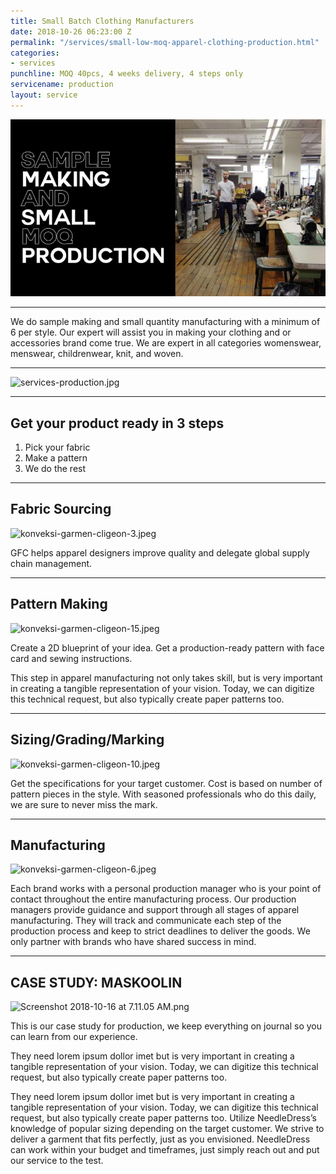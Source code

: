 ```yaml
---
title: Small Batch Clothing Manufacturers
date: 2018-10-26 06:23:00 Z
permalink: "/services/small-low-moq-apparel-clothing-production.html"
categories:
- services
punchline: MOQ 40pcs, 4 weeks delivery, 4 steps only
servicename: production
layout: service
---
```


![services-production.jpg](/images/services/service-1.jpg)

---

We do sample making and small quantity manufacturing with a minimum of 6 per style. Our expert will assist you in making your clothing and or accessories brand come true. We are expert in all categories womenswear, menswear, childrenwear, knit, and woven.

---

![services-production.jpg](/uploads/services-production.jpg)

---

## Get your product ready in 3 steps
1. Pick your fabric
2. Make a pattern
3. We do the rest

---

## Fabric Sourcing

![konveksi-garmen-cligeon-3.jpeg](/uploads/konveksi-garmen-cligeon-3.jpeg)

GFC helps apparel designers improve quality and delegate global supply chain management.

---

## Pattern Making

![konveksi-garmen-cligeon-15.jpeg](/uploads/konveksi-garmen-cligeon-15.jpeg)

Create a 2D blueprint of your idea. Get a production-ready pattern with face card and sewing instructions.

This step in apparel manufacturing not only takes skill, but is very important in creating a tangible representation of your vision. Today, we can digitize this technical request, but also typically create paper patterns too.

---

## Sizing/Grading/Marking

![konveksi-garmen-cligeon-10.jpeg](/uploads/konveksi-garmen-cligeon-10.jpeg)

Get the specifications for your target customer. Cost is based on number of pattern pieces in the style. With seasoned professionals who do this daily, we are sure to never miss the mark.

---

## Manufacturing

![konveksi-garmen-cligeon-6.jpeg](/uploads/konveksi-garmen-cligeon-6.jpeg)

Each brand works with a personal production manager who is your point of contact throughout the entire manufacturing process. Our production managers provide guidance and support through all stages of apparel manufacturing. They will track and communicate each step of the production process and keep to strict deadlines to deliver the goods. We only partner with brands who have shared success in mind.

---

## CASE STUDY: MASKOOLIN

![Screenshot 2018-10-16 at 7.11.05 AM.png](/uploads/Screenshot%202018-10-16%20at%207.11.05%20AM.png)

This is our case study for production, we keep everything on journal so you can learn from our experience.

They need lorem ipsum dollor imet but is very important in creating a tangible representation of your vision. Today, we can digitize this technical request, but also typically create paper patterns too.

They need lorem ipsum dollor imet but is very important in creating a tangible representation of your vision. Today, we can digitize this technical request, but also typically create paper patterns too.
Utilize NeedleDress’s knowledge of popular sizing depending on the target customer. We strive to deliver a garment that fits perfectly, just as you envisioned. NeedleDress can work within your budget and timeframes, just simply reach out and put our service to the test.
